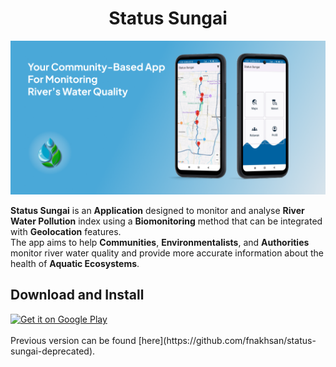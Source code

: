 <h1 align="center">Status Sungai</h1>
<div align="center">
    <img src="/docs/app-banner.png" alt="Your community-based app for monitoring river's water quality"/>
</div>

**Status Sungai** is an **Application** designed to monitor and analyse **River Water Pollution** index using a **Biomonitoring** method that can be integrated with **Geolocation** features. <br>
The app aims to help **Communities**, **Environmentalists**, and **Authorities** monitor river water quality and provide more accurate information about the health of **Aquatic Ecosystems**.

## Download and Install
<a href="https://play.google.com/store/apps/details?id=com.statussungai.android" target="_blank" align="left">
  <img src="https://play.google.com/intl/en/badges/images/badge_new.png" alt="Get it on Google Play" height="30" />
</a>
<br>
<br>
Previous version can be found [here](https://github.com/fnakhsan/status-sungai-deprecated).
